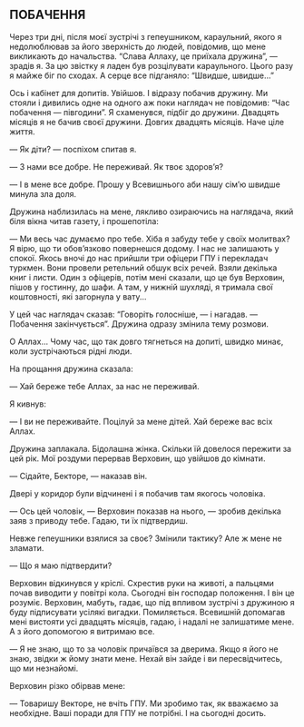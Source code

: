 ## ПОБАЧЕННЯ

Через три дні, після моєї зустрічі з гепеушником, караульний, якого я недолюблював за його зверхність до людей, повідомив, що мене викликають до начальства. “Слава Аллаху, це приїхала дружина”, — зрадів я.
За цю звістку я ладен був розцілувати караульного.
Цього разу я майже біг по сходах.
А серце все підганяло: “Швидше, швидше...”

Ось і кабінет для допитів.
Увійшов.
І відразу побачив дружину.
Ми стояли і дивились одне на одного аж поки наглядач не повідомив: “Час побачення — півгодини”. Я схаменувся, підбіг до дружини.
Двадцять місяців я не бачив своєї дружини.
Довгих двадцять місяців.
Наче ціле життя.

— Як діти? — поспіхом спитав я.

— З нами все добре.
Не переживай.
Як твоє здоров’я?

— І в мене все добре.
Прошу у Всевишнього аби нашу сім’ю швидше минула зла доля.

Дружина наблизилась на мене, лякливо озираючись на наглядача, який біля вікна читав газету, і прошепотіла:

— Ми весь час думаємо про тебе.
Хіба я забуду тебе у своїх молитвах?
Я вірю, що ти обов’язково повернешся додому.
І нас не залишають у спокої.
Якось вночі до нас прийшли три офіцери ГПУ і перекладач туркмен.
Вони провели ретельний обшук всіх речей.
Взяли декілька книг і листи.
Один з офіцерів, потім мені сказали, що це був Верховин, пішов у гостинну, до шафи.
А там, у нижній шухляді, я тримала свої коштовності, які загорнула у вату...

У цей час наглядач сказав: “Говоріть голосніше, — і нагадав. — Побачення закінчується”. Дружина одразу змінила тему розмови.

О Аллах...
Чому час, що так довго тягнеться на допиті, швидко минає, коли зустрічаються рідні люди.

На прощання дружина сказала:

— Хай береже тебе Аллах, за нас не переживай.

Я кивнув:

— І ви не переживайте.
Поцілуй за мене дітей.
Хай береже вас всіх Аллах.

Дружина заплакала.
Бідолашна жінка.
Скільки їй довелося пережити за цей рік.
Мої роздуми перервав Верховин, що увійшов до кімнати.

— Сідайте, Бекторе, — наказав він.

Двері у коридор були відчинені і я побачив там якогось чоловіка.

— Ось цей чоловік, — Верховин показав на нього, — зробив декілька заяв з приводу тебе.
Гадаю, ти їх підтвердиш.

Невже гепеушники взялися за своє?
Змінили тактику?
Але ж мене не зламати.

— Що я маю підтвердити?

Верховин відкинувся у кріслі.
Схрестив руки на животі, а пальцями почав виводити у повітрі кола.
Сьогодні він господар положення.
І він це розуміє.
Верховин, мабуть, гадає, що під впливом зустрічі з дружиною я буду підписувати усілякі вигадки.
Помиляється.
Всевишній допомагав мені вистояти усі двадцять місяців, гадаю, і надалі не залишатиме мене.
А з його допомогою я витримаю все.

— Я не знаю, що то за чоловік причаївся за дверима.
Якщо я його не знаю, звідки ж йому знати мене.
Нехай він зайде і ви пересвідчитесь, що ми незнайомі.

Верховин різко обірвав мене:

— Товаришу Векторе, не вчіть ГПУ.
Ми зробимо так, як вважаємо за необхідне.
Ваші поради для ГПУ не потрібні.
І на сьогодні досить.
